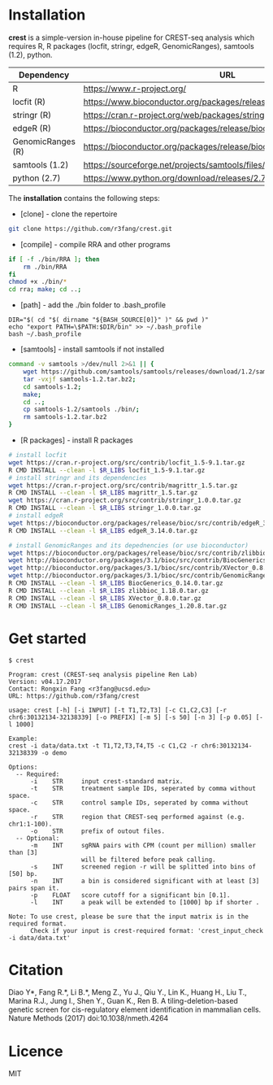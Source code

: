 # Installation

**crest** is a simple-version in-house pipeline for CREST-seq analysis which requires R,  R packages (locfit, stringr, edgeR, GenomicRanges), samtools (1.2), python.

| Dependency | URL |
| ------ | ------ |
| R | https://www.r-project.org/ |
| locfit (R)| https://www.bioconductor.org/packages/release/bioc/html/flowFit.html |
| stringr (R)| https://cran.r-project.org/web/packages/stringr/vignettes/stringr.html |
| edgeR (R)| https://bioconductor.org/packages/release/bioc/html/edgeR.html |
| GenomicRanges (R) | https://bioconductor.org/packages/release/bioc/html/GenomicRanges.html  |
| samtools (1.2) | https://sourceforge.net/projects/samtools/files/samtools/1.2/  |
| python (2.7) | https://www.python.org/download/releases/2.7/ |

The **installation** contains the following steps:
* [clone] - clone the repertoire
```sh
git clone https://github.com/r3fang/crest.git
```
* [compile] - compile RRA and other programs
```sh
if [ -f ./bin/RRA ]; then
	rm ./bin/RRA
fi
chmod +x ./bin/*
cd rra; make; cd ..;
```

* [path] - add the ./bin folder to .bash_profile
```
DIR="$( cd "$( dirname "${BASH_SOURCE[0]}" )" && pwd )"
echo "export PATH=\$PATH:$DIR/bin" >> ~/.bash_profile
bash ~/.bash_profile
```

* [samtools] - install samtools if not installed
```sh
command -v samtools >/dev/null 2>&1 || {
	wget https://github.com/samtools/samtools/releases/download/1.2/samtools-1.2.tar.bz2;
	tar -vxjf samtools-1.2.tar.bz2;
	cd samtools-1.2;
	make;
	cd ..;
	cp samtools-1.2/samtools ./bin/;
	rm samtools-1.2.tar.bz2
}
```

* [R packages] - install R packages
```sh
# install locfit
wget https://cran.r-project.org/src/contrib/locfit_1.5-9.1.tar.gz
R CMD INSTALL --clean -l $R_LIBS locfit_1.5-9.1.tar.gz
# install stringr and its dependencies
wget https://cran.r-project.org/src/contrib/magrittr_1.5.tar.gz
R CMD INSTALL --clean -l $R_LIBS magrittr_1.5.tar.gz
wget https://cran.r-project.org/src/contrib/stringr_1.0.0.tar.gz
R CMD INSTALL --clean -l $R_LIBS stringr_1.0.0.tar.gz
# install edgeR
wget https://bioconductor.org/packages/release/bioc/src/contrib/edgeR_3.14.0.tar.gz
R CMD INSTALL --clean -l $R_LIBS edgeR_3.14.0.tar.gz

# install GenomicRanges and its depednencies (or use bioconductor)
wget https://bioconductor.org/packages/release/bioc/src/contrib/zlibbioc_1.18.0.tar.gz
wget http://bioconductor.org/packages/3.1/bioc/src/contrib/BiocGenerics_0.14.0.tar.gz
wget http://bioconductor.org/packages/3.1/bioc/src/contrib/XVector_0.8.0.tar.gz
wget http://bioconductor.org/packages/3.1/bioc/src/contrib/GenomicRanges_1.20.8.tar.gz
R CMD INSTALL --clean -l $R_LIBS BiocGenerics_0.14.0.tar.gz
R CMD INSTALL --clean -l $R_LIBS zlibbioc_1.18.0.tar.gz
R CMD INSTALL --clean -l $R_LIBS XVector_0.8.0.tar.gz
R CMD INSTALL --clean -l $R_LIBS GenomicRanges_1.20.8.tar.gz
```

# Get started

```
$ crest

Program: crest (CREST-seq analysis pipeline Ren Lab)
Version: v04.17.2017
Contact: Rongxin Fang <r3fang@ucsd.edu>
URL: https://github.com/r3fang/crest

usage: crest [-h] [-i INPUT] [-t T1,T2,T3] [-c C1,C2,C3] [-r chr6:30132134-32138339] [-o PREFIX] [-m 5] [-s 50] [-n 3] [-p 0.05] [-l 1000]

Example:
crest -i data/data.txt -t T1,T2,T3,T4,T5 -c C1,C2 -r chr6:30132134-32138339 -o demo

Options:
  -- Required:
      -i    STR     input crest-standard matrix.
      -t    STR     treatment sample IDs, seperated by comma without space.
      -c    STR     control sample IDs, seperated by comma without space.
      -r    STR     region that CREST-seq performed against (e.g. chr1:1-100).
      -o    STR     prefix of outout files.
  -- Optional:
      -m    INT     sgRNA pairs with CPM (count per million) smaller than [3]
                    will be filtered before peak calling.
      -s    INT     screened region -r will be splitted into bins of [50] bp.
      -n    INT     a bin is considered significant with at least [3] pairs span it.
      -p    FLOAT   score cutoff for a significant bin [0.1].
      -l    INT     a peak will be extended to [1000] bp if shorter .

Note: To use crest, please be sure that the input matrix is in the required format.
      Check if your input is crest-required format: 'crest_input_check -i data/data.txt'

```

# Citation
Diao Y\*, Fang R.\*, Li B.\*, Meng Z., Yu J., Qiu Y., Lin K., Huang H., Liu T., Marina R.J., Jung I., Shen Y., Guan K., Ren B. A tiling-deletion-based genetic screen for cis-regulatory element identification in mammalian cells. Nature Methods (2017) doi:10.1038/nmeth.4264

# Licence
MIT
